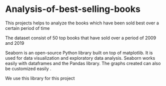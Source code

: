 # Analysis-of-best-selling-books


This projects helps to analyze the books which have been sold best over a certain period of time


The dataset consist of 50 top books that have sold over a period of 2009 and 2019

Seaborn is an open-source Python library built on top of matplotlib. It is used for data visualization and exploratory data analysis. Seaborn works easily with dataframes and the Pandas library. The graphs created can also be customized easily .

We use this library for this project
